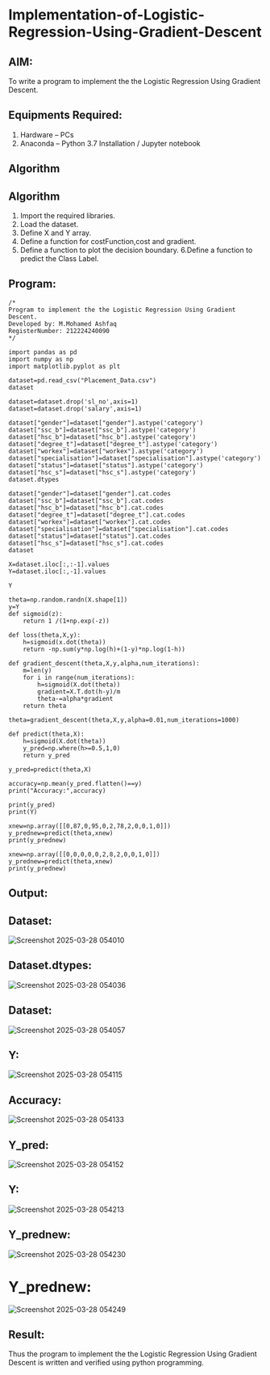 # Implementation-of-Logistic-Regression-Using-Gradient-Descent

## AIM:
To write a program to implement the the Logistic Regression Using Gradient Descent.

## Equipments Required:
1. Hardware – PCs
2. Anaconda – Python 3.7 Installation / Jupyter notebook

## Algorithm
## Algorithm
1. Import the required libraries.
2. Load the dataset.
3. Define X and Y array.
4. Define a function for costFunction,cost and gradient.
5. Define a function to plot the decision boundary. 6.Define a function to predict the 
   Class Label.


## Program:
```
/*
Program to implement the the Logistic Regression Using Gradient Descent.
Developed by: M.Mohamed Ashfaq
RegisterNumber: 212224240090 
*/
```
```
import pandas as pd
import numpy as np
import matplotlib.pyplot as plt

dataset=pd.read_csv("Placement_Data.csv")
dataset

dataset=dataset.drop('sl_no',axis=1)
dataset=dataset.drop('salary',axis=1)

dataset["gender"]=dataset["gender"].astype('category')
dataset["ssc_b"]=dataset["ssc_b"].astype('category')
dataset["hsc_b"]=dataset["hsc_b"].astype('category')
dataset["degree_t"]=dataset["degree_t"].astype('category')
dataset["workex"]=dataset["workex"].astype('category')
dataset["specialisation"]=dataset["specialisation"].astype('category')
dataset["status"]=dataset["status"].astype('category')
dataset["hsc_s"]=dataset["hsc_s"].astype('category')
dataset.dtypes

dataset["gender"]=dataset["gender"].cat.codes
dataset["ssc_b"]=dataset["ssc_b"].cat.codes
dataset["hsc_b"]=dataset["hsc_b"].cat.codes
dataset["degree_t"]=dataset["degree_t"].cat.codes
dataset["workex"]=dataset["workex"].cat.codes
dataset["specialisation"]=dataset["specialisation"].cat.codes
dataset["status"]=dataset["status"].cat.codes
dataset["hsc_s"]=dataset["hsc_s"].cat.codes
dataset

X=dataset.iloc[:,:-1].values
Y=dataset.iloc[:,-1].values

Y

theta=np.random.randn(X.shape[1])
y=Y
def sigmoid(z):
    return 1 /(1+np.exp(-z))

def loss(theta,X,y):
    h=sigmoid(x.dot(theta))
    return -np.sum(y*np.log(h)+(1-y)*np.log(1-h))

def gradient_descent(theta,X,y,alpha,num_iterations):
    m=len(y)
    for i in range(num_iterations):
        h=sigmoid(X.dot(theta))
        gradient=X.T.dot(h-y)/m
        theta-=alpha*gradient
    return theta

theta=gradient_descent(theta,X,y,alpha=0.01,num_iterations=1000)

def predict(theta,X):
    h=sigmoid(X.dot(theta))
    y_pred=np.where(h>=0.5,1,0)
    return y_pred

y_pred=predict(theta,X)

accuracy=np.mean(y_pred.flatten()==y)
print("Accuracy:",accuracy)

print(y_pred)
print(Y)

xnew=np.array([[0,87,0,95,0,2,78,2,0,0,1,0]])
y_prednew=predict(theta,xnew)
print(y_prednew)

xnew=np.array([[0,0,0,0,0,2,8,2,0,0,1,0]])
y_prednew=predict(theta,xnew)
print(y_prednew)
```

## Output:

## Dataset:
![Screenshot 2025-03-28 054010](https://github.com/user-attachments/assets/07b49a1f-5e77-49d3-8522-0e00b603e02c)

## Dataset.dtypes:
![Screenshot 2025-03-28 054036](https://github.com/user-attachments/assets/abe933de-b735-4af6-bfef-177d13779949)

## Dataset:
![Screenshot 2025-03-28 054057](https://github.com/user-attachments/assets/4aed41ba-908b-4a3b-8f8b-e127a365a444)

## Y:
![Screenshot 2025-03-28 054115](https://github.com/user-attachments/assets/308e1e2c-9eab-495b-bd36-2d29b6de4a62)

## Accuracy:
![Screenshot 2025-03-28 054133](https://github.com/user-attachments/assets/d03b3b3f-f953-48ae-8b52-4b41d76bfd08)

## Y_pred:
![Screenshot 2025-03-28 054152](https://github.com/user-attachments/assets/8e64ec14-f99f-48c9-944c-feeea32ba173)

## Y:
![Screenshot 2025-03-28 054213](https://github.com/user-attachments/assets/ee0fd264-a705-4af2-91fc-fd2258fafb98)

## Y_prednew:
![Screenshot 2025-03-28 054230](https://github.com/user-attachments/assets/6fa90528-b035-44df-a2c1-d0632ffa8e2a)

# Y_prednew:
![Screenshot 2025-03-28 054249](https://github.com/user-attachments/assets/fb81a7d9-de98-4ea4-bd3d-6845540ab08b)



## Result:
Thus the program to implement the the Logistic Regression Using Gradient Descent is written and verified using python programming.

